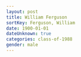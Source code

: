 ```yaml
---
layout: post
title: William Ferguson
sortKey: Ferguson, William
date: 1900-01-01
dateUnknown: true
categories: class-of-1988
gender: male
---
```

